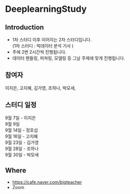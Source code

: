 # DeeplearningStudy

## Introduction 
- 1차 스터디 이후 이어지는 2차 스터디입니다.<br>
  (1차 스터디 : 빅데이터 분석 기사 )
- 주에 2번 2시간씩 진행됩니다.
- 데이터 핸들링, 피쳐링, 모델링 등 그날 주제에 맞게 진행됩니다.

## 참여자
이지은, 고지혜, 김가영, 조하나, 박모세, 

## 스터디 일정 
9월 7일 - 이지은<br>
9월 9일<br>
9월 14일 - 정호섭<br>
9월 16일 - 고지혜<br>
9월 23일 - 김가영 <br>
9월 28일 - 조하나<br>
9월 30일 - 박모세<br>

## Where 
- https://cafe.naver.com/bigteacher
- Zoom 
